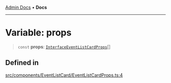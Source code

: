 [Admin Docs](/) • **Docs**

***

# Variable: props

> `const` **props**: [`InterfaceEventListCardProps`](../../EventListCard/interfaces/InterfaceEventListCardProps.md)[]

## Defined in

[src/components/EventListCard/EventListCardProps.ts:4](https://github.com/PalisadoesFoundation/talawa-admin/blob/main/src/components/EventListCard/EventListCardProps.ts#L4)
